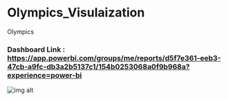 # Olympics_Visulaization
Olympics

### Dashboard Link : https://app.powerbi.com/groups/me/reports/d5f7e361-eeb3-47cb-a9fc-db3a2b5137c1/154b0253068a0f9b968a?experience=power-bi


![img alt]()
